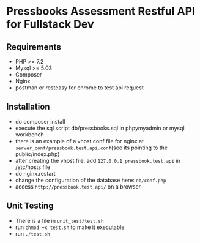 # Pressbooks Assessment Restful API for Fullstack Dev

## Requirements
- PHP >= 7.2 
- Mysql >= 5.03
- Composer
- Nginx
- postman or resteasy for chrome to test api request

## Installation
- do  composer install
- execute the sql script db/pressbooks.sql in phpymyadmin or mysql workbench
- there is an example of a vhost conf file for nginx at `server_conf/pressbook.test.api.conf`(see its pointing to the public/index.php)
- after creating the vhost file, add `127.0.0.1 pressbook.test.api` in /etc/hosts file
- do nginx.restart
- change the configuration of the database here: `db/conf.php`
- access `http://pressbook.test.api/` on a browser

## Unit Testing
- There is a file in `unit_test/test.sh`
- run ```chmod +x test.sh``` to make it executable 
- run ```./test.sh```